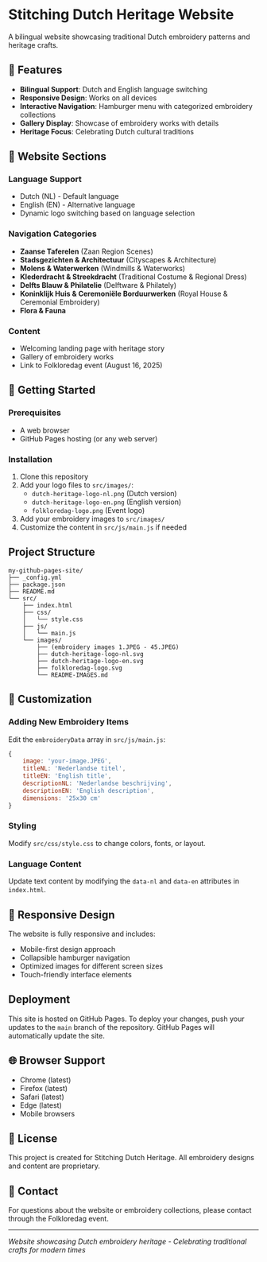 # Stitching Dutch Heritage Website

A bilingual website showcasing traditional Dutch embroidery patterns and heritage crafts.

## 🌟 Features

- **Bilingual Support**: Dutch and English language switching
- **Responsive Design**: Works on all devices
- **Interactive Navigation**: Hamburger menu with categorized embroidery collections
- **Gallery Display**: Showcase of embroidery works with details
- **Heritage Focus**: Celebrating Dutch cultural traditions

## 🎨 Website Sections

### Language Support
- Dutch (NL) - Default language
- English (EN) - Alternative language
- Dynamic logo switching based on language selection

### Navigation Categories
- **Zaanse Taferelen** (Zaan Region Scenes)
- **Stadsgezichten & Architectuur** (Cityscapes & Architecture)
- **Molens & Waterwerken** (Windmills & Waterworks)
- **Klederdracht & Streekdracht** (Traditional Costume & Regional Dress)
- **Delfts Blauw & Philatelie** (Delftware & Philately)
- **Koninklijk Huis & Ceremoniële Borduurwerken** (Royal House & Ceremonial Embroidery)
- **Flora & Fauna**

### Content
- Welcoming landing page with heritage story
- Gallery of embroidery works
- Link to Folkloredag event (August 16, 2025)

## 🚀 Getting Started

### Prerequisites
- A web browser
- GitHub Pages hosting (or any web server)

### Installation
1. Clone this repository
2. Add your logo files to `src/images/`:
   - `dutch-heritage-logo-nl.png` (Dutch version)
   - `dutch-heritage-logo-en.png` (English version)
   - `folkloredag-logo.png` (Event logo)
3. Add your embroidery images to `src/images/`
4. Customize the content in `src/js/main.js` if needed

## Project Structure

```
my-github-pages-site/
├── _config.yml
├── package.json
├── README.md
└── src/
    ├── index.html
    ├── css/
    │   └── style.css
    ├── js/
    │   └── main.js
    └── images/
        ├── (embroidery images 1.JPEG - 45.JPEG)
        ├── dutch-heritage-logo-nl.svg
        ├── dutch-heritage-logo-en.svg
        ├── folkloredag-logo.svg
        └── README-IMAGES.md
```

## 🎨 Customization

### Adding New Embroidery Items
Edit the `embroideryData` array in `src/js/main.js`:

```javascript
{
    image: 'your-image.JPEG',
    titleNL: 'Nederlandse titel',
    titleEN: 'English title',
    descriptionNL: 'Nederlandse beschrijving',
    descriptionEN: 'English description',
    dimensions: '25x30 cm'
}
```

### Styling
Modify `src/css/style.css` to change colors, fonts, or layout.

### Language Content
Update text content by modifying the `data-nl` and `data-en` attributes in `index.html`.

## 📱 Responsive Design

The website is fully responsive and includes:
- Mobile-first design approach
- Collapsible hamburger navigation
- Optimized images for different screen sizes
- Touch-friendly interface elements

## Deployment

This site is hosted on GitHub Pages. To deploy your changes, push your updates to the `main` branch of the repository. GitHub Pages will automatically update the site.

## 🌐 Browser Support

- Chrome (latest)
- Firefox (latest)
- Safari (latest)
- Edge (latest)
- Mobile browsers

## 📄 License

This project is created for Stitching Dutch Heritage. All embroidery designs and content are proprietary.

## 📧 Contact

For questions about the website or embroidery collections, please contact through the Folkloredag event.

---

*Website showcasing Dutch embroidery heritage - Celebrating traditional crafts for modern times*